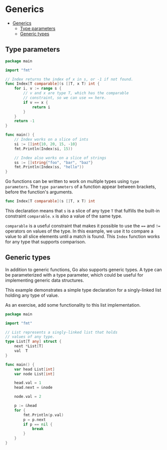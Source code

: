 # Generics

- [Generics](#generics)
  - [Type parameters](#type-parameters)
  - [Generic types](#generic-types)

## Type parameters

```go
package main

import "fmt"

// Index returns the index of x in s, or -1 if not found.
func Index[T comparable](s []T, x T) int {
    for i, v := range s {
        // v and x are type T, which has the comparable
        // constraint, so we can use == here.
        if v == x {
            return i
        }
    }
    return -1
}

func main() {
    // Index works on a slice of ints
    si := []int{10, 20, 15, -10}
    fmt.Println(Index(si, 15))

    // Index also works on a slice of strings
    ss := []string{"foo", "bar", "baz"}
    fmt.Println(Index(ss, "hello"))
}
```

Go functions can be written to work on multiple types using `type parameters`.
The `type parameters` of a function appear between brackets, before the
function's arguments.

```go
func Index[T comparable](s []T, x T) int
```

This declaration means that `s` is a slice of any type `T` that fulfills the
built-in constraint `comparable`. `x` is also a value of the same type.

`comparable` is a useful constraint that makes it possible to use the `==` and
`!=` operators on values of the type. In this example, we use it to compare a
value to all slice elements until a match is found. This `Index` function works
for any type that supports comparison.

## Generic types

In addition to generic functions, Go also supports generic types. A type can be
parameterized with a type parameter, which could be useful for implementing
generic data structures.

This example demonstrates a simple type declaration for a singly-linked list
holding any type of value.

As an exercise, add some functionality to this list implementation.

```go
package main

import "fmt"

// List represents a singly-linked list that holds
// values of any type.
type List[T any] struct {
    next *List[T]
    val  T
}

func main() {
    var head List[int]
    var node List[int]

    head.val = 1
    head.next = &node

    node.val = 2

    p := &head
    for {
        fmt.Println(p.val)
        p = p.next
        if p == nil {
            break
        }
    }
}
```
